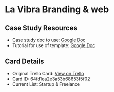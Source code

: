# La Vibra Branding & web

## Case Study Resources
- Case study doc to use: [Google Doc](https://docs.google.com/document/d/1uGl0B0fZG31s66gRilgana1sLfWkc5n0Mc0esAPRuos/edit?usp=sharing)
- Tutorial for use of template: [Google Doc](https://docs.google.com/document/d/1adddloUY_uaOXKMRpxfFb-00TE6IcKjyQX1zhqaQI70/edit?usp=sharing)

## Card Details
- Original Trello Card: [View on Trello](https://trello.com/c/obnfkxHw/11-la-vibra-branding-web)
- Card ID: 64fd1ea2e3a53b68653f5f02
- Current List: Startup & Freelance
